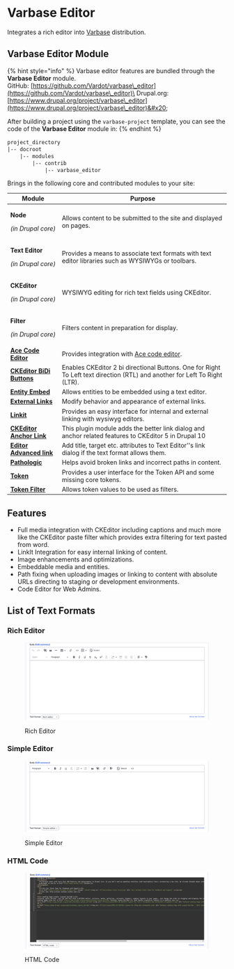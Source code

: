 # Varbase Editor

Integrates a rich editor into [Varbase](https://www.drupal.org/project/varbase) distribution.

## Varbase Editor Module

{% hint style="info" %}
Varbase editor features are bundled through the **Varbase Editor** module.\
GitHub: [https://github.com/Vardot/varbase\_editor](https://github.com/Vardot/varbase\_editor)\
Drupal.org: [https://www.drupal.org/project/varbase\_editor](https://www.drupal.org/project/varbase\_editor)&#x20;

After building a project using the `varbase-project` template, you can see the code of the **Varbase Editor** module in:
{% endhint %}

```
project_directory
|-- docroot
    |-- modules
        |-- contrib
            |-- varbase_editor
```

Brings in the following core and contributed modules to your site:

| Module                                                                            | Purpose                                                                                                                    |
| --------------------------------------------------------------------------------- | -------------------------------------------------------------------------------------------------------------------------- |
| <p><strong>Node</strong></p><p><em>(in Drupal core)</em></p>                      | Allows content to be submitted to the site and displayed on pages.                                                         |
| <p><strong>Text Editor</strong></p><p><em>(in Drupal core)</em></p>               | Provides a means to associate text formats with text editor libraries such as WYSIWYGs or toolbars.                        |
| <p><strong>CKEditor</strong></p><p><em>(in Drupal core)</em></p>                  | WYSIWYG editing for rich text fields using CKEditor.                                                                       |
| <p><strong>Filter</strong></p><p><em>(in Drupal core)</em></p>                    | Filters content in preparation for display.                                                                                |
| [**Ace Code Editor**](https://www.drupal.org/project/ace\_editor)                 | Provides integration with [Ace code editor](https://ace.c9.io/).                                                           |
| [**CKEditor BiDi Buttons**](https://www.drupal.org/project/ckeditor\_bidi)        | Enables CKEditor 2 bi directional Buttons. One for Right To Left text direction (RTL) and another for Left To Right (LTR). |
| [**Entity Embed**](https://www.drupal.org/project/entity\_embed)                  | Allows entities to be embedded using a text editor.                                                                        |
| [**External Links**](https://www.drupal.org/project/extlink)                      | Modify behavior and appearance of external links.                                                                          |
| [**Linkit**](https://www.drupal.org/project/linkit)                               | Provides an easy interface for internal and external linking with wysiwyg editors.                                         |
| [**CKEditor Anchor Link**](https://www.drupal.org/project/anchor\_link)           | This plugin module adds the better link dialog and anchor related features to CKEditor 5 in Drupal 10                      |
| [**Editor Advanced link**](https://www.drupal.org/project/editor\_advanced\_link) | Add title, target etc. attributes to Text Editor''s link dialog if the text format allows them.                            |
| [**Pathologic**](https://www.drupal.org/project/pathologic)                       | Helps avoid broken links and incorrect paths in content.                                                                   |
| [**Token**](https://www.drupal.org/project/token)                                 | Provides a user interface for the Token API and some missing core tokens.                                                  |
| [**Token Filter**](https://www.drupal.org/project/token\_filter)                  | Allows token values to be used as filters.                                                                                 |



## Features

* Full media integration with CKEditor including captions and much more like the CKEditor paste filter which provides extra filtering for text pasted from word.
* LinkIt Integration for easy internal linking of content.
* Image enhancements and optimizations.
* Embeddable media and entities.
* Path fixing when uploading images or linking to content with absolute URLs directing to staging or development environments.
* Code Editor for Web Admins.

## List of Text Formats

### Rich Editor

<figure><img src="../../../.gitbook/assets/varbase-10--varbase_editor--text-fromats--Rich-editor.png" alt=""><figcaption><p>Rich Editor</p></figcaption></figure>

### Simple Editor

<figure><img src="../../../.gitbook/assets/varbase-10--varbase_editor--text-fromats--Simple-editor.png" alt=""><figcaption><p>Simple Editor</p></figcaption></figure>

### HTML Code

<figure><img src="../../../.gitbook/assets/varbase-10--varbase_editor--text-fromats--html-editor.png" alt=""><figcaption><p>HTML Code</p></figcaption></figure>
